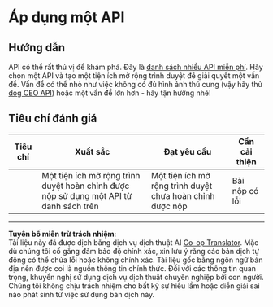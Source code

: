 <!--
CO_OP_TRANSLATOR_METADATA:
{
  "original_hash": "a0c78d1dd9d1acdbf7f52e7cc3ebe1a7",
  "translation_date": "2025-08-27T22:31:19+00:00",
  "source_file": "5-browser-extension/2-forms-browsers-local-storage/assignment.md",
  "language_code": "vi"
}
-->
# Áp dụng một API

## Hướng dẫn

API có thể rất thú vị để khám phá. Đây là [danh sách nhiều API miễn phí](https://github.com/public-apis/public-apis). Hãy chọn một API và tạo một tiện ích mở rộng trình duyệt để giải quyết một vấn đề. Vấn đề có thể nhỏ như việc không có đủ hình ảnh thú cưng (vậy hãy thử [dog CEO API](https://dog.ceo/dog-api/)) hoặc một vấn đề lớn hơn - hãy tận hưởng nhé!

## Tiêu chí đánh giá

| Tiêu chí  | Xuất sắc                                                                   | Đạt yêu cầu                              | Cần cải thiện           |
| --------- | -------------------------------------------------------------------------- | ---------------------------------------- | ----------------------- |
|           | Một tiện ích mở rộng trình duyệt hoàn chỉnh được nộp sử dụng một API từ danh sách trên | Một tiện ích mở rộng trình duyệt chưa hoàn chỉnh được nộp | Bài nộp có lỗi          |

---

**Tuyên bố miễn trừ trách nhiệm**:  
Tài liệu này đã được dịch bằng dịch vụ dịch thuật AI [Co-op Translator](https://github.com/Azure/co-op-translator). Mặc dù chúng tôi cố gắng đảm bảo độ chính xác, xin lưu ý rằng các bản dịch tự động có thể chứa lỗi hoặc không chính xác. Tài liệu gốc bằng ngôn ngữ bản địa nên được coi là nguồn thông tin chính thức. Đối với các thông tin quan trọng, khuyến nghị sử dụng dịch vụ dịch thuật chuyên nghiệp bởi con người. Chúng tôi không chịu trách nhiệm cho bất kỳ sự hiểu lầm hoặc diễn giải sai nào phát sinh từ việc sử dụng bản dịch này.